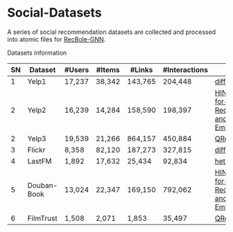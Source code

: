 # Social-Datasets
A series of social recommendation datasets are collected and processed into atomic files for [RecBole-GNN](https://github.com/RUCAIBox/RecBole-GNN).

Datasets information

| SN | Dataset            | \#Users    | \#Items         | \#Links   | \#Interactions | Origin Link                                    |
|----|--------------------|------------|-----------------|-----------|----------------|------------------------------------------------|
| 1  | Yelp1              | 17,237     | 38,342          | 143,765   | 204,448        |[diffnet](https://github.com/PeiJieSun/diffnet) |
| 2  | Yelp2              | 16,239     | 14,284          | 158,590   | 198,397        |[HIN-Datasets-for-Recommendation-and-Network-Embedding](https://github.com/librahu/HIN-Datasets-for-Recommendation-and-Network-Embedding) |
| 2  | Yelp3              | 19,539     | 21,266          | 864,157   | 450,884        |[QRec](https://www.dropbox.com/sh/h97ymblxt80txq5/AABfSLXcTu0Beib4r8P5I5sNa?dl=0) |
| 3  | Flickr             | 8,358      | 82,120          | 187,273   | 327,815        |[diffnet](https://github.com/PeiJieSun/diffnet) |
| 4  | LastFM             | 1,892      | 17,632          | 25,434    | 92,834         |[hetrec2011](http://files.grouplens.org/datasets/hetrec2011/) |
| 5  | Douban-Book        | 13,024     | 22,347          | 169,150   | 792,062        |[HIN-Datasets-for-Recommendation-and-Network-Embedding](https://github.com/librahu/HIN-Datasets-for-Recommendation-and-Network-Embedding) |
| 6  | FilmTrust          | 1,508      | 2,071           | 1,853     | 35,497         |[QRec](https://github.com/Coder-Yu/QRec) |		
